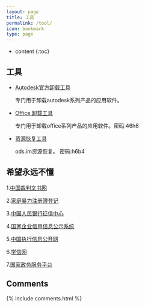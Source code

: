 ```yaml
---
layout: page
title: 工具
permalink: /tool/
icon: bookmark
type: page
---
```


* content
{:toc}

## 工具

* [Autodesk官方卸载工具](https://ods.lanzoui.com/iRgpUv0uomh)

    专门用于卸载autodesk系列产品的应用软件。

* [Office 卸载工具](https://ods.lanzoui.com/iiojKv0uq6d)

    专门用于卸载office系列产品的应用软件。密码:46h6

* [资源恢复工具](https://ods.lanzoui.com/ibCM3v0uoni)

    ods.im资源恢复。 密码:h6b4

## 希望永远不懂


1.[中国裁判文书网](https://wenshu.court.gov.cn/website/wenshu/181029CR4M5A62CH/index.html?)

2.[家庭暴力注册簿登记](#小程序://本地宝/本地宝/zBJ8DuGdcbtHDnt)

3.[中国人民银行征信中心](http://www.pbccrc.org.cn/zxzx/index.shtml)

4.[国家企业信用信息公示系统](http://www.gsxt.gov.cn/index.html)

5.[中国执行信息公开网](http://zxgk.court.gov.cn/)

6.[学信网](https://www.chsi.com.cn/)

7.[国家政务服务平台](http://gjzwfw.www.gov.cn/index.html)


## Comments

{% include comments.html %}
